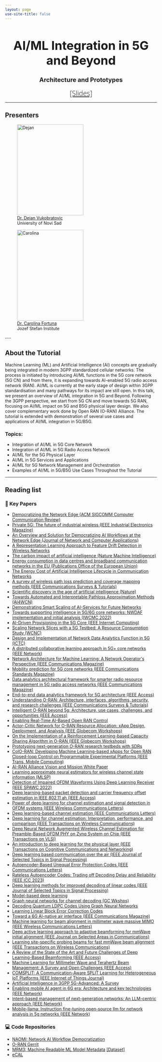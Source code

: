 ```yaml
---
layout: page
use-site-title: false
---
```


<h1 style="font-size: 40px; text-align: center;">AI/ML Integration in 5G and Beyond</h1>
<h2 style="font-size: 20px; text-align: center;">Architecture and Prototypes</h2>

<div class="venue" style="font-size: 24px; display: block; font-family: 'Open Sans', 'Helvetica Neue', Helvetica, Arial, sans-serif; font-weight: 300; color: #404040; text-align: center;">
  <span style="font-size: 23px; font-weight: 300;">
    <a target="_blank" href="docs/slides.pdf">[Slides]</a>
  </span>
</div>

---

## Presenters


<div class="row text-center mt-4">
  <div class="col-md-6">
    <figure class="figure">
    <img src="https://sensorlab.github.io/AI-CellularNetworks/img/dejan.pdf" 
           alt="Dejan" 
           class="figure-img img-fluid rounded-circle" 
           style="width: 220px; height: 300px; object-fit: cover;"> 
        <figcaption class="figure-caption">  <a href="https://sites.google.com/view/vukobratovic" target="_blank" rel="noopener noreferrer">Dr. Dejan Vukobratovic</a> <br> 
            University of Novi Sad
        </figcaption>
    </figure>
  </div>
  <div class="col-md-6">
    <figure class="figure">
        <img src="https://sensorlab.github.io/AI-CellularNetworks/img/carolina.jpeg" 
           alt="Carolina" 
           class="figure-img img-fluid rounded-circle" 
           style="width: 220px; height: 300px; object-fit: cover;"> 
        <figcaption class="figure-caption"> <a href="https://sensorlab.ijs.si" target="_blank" rel="noopener noreferrer">Dr. Carolina Fortuna  </a> <br>
            Jozef Stefan Institute
        </figcaption>
    </figure>
  </div>
</div>
---

## About the Tutorial

Machine Learning (ML) and Artificial Intelligence (AI) concepts are gradually being integrated in modern 3GPP standardized cellular networks. The process is initiated by introducing AI/ML functions in the 5G core network (5G CN) and from there, it is expanding towards AI-enabled 5G radio access network (RAN). AI/ML is currently at the early stage of design within 3GPP standardisation and many pathways for its impact are still open. In this talk, we present an overview of AI/ML integration in 5G and Beyond. Following the 3GPP perspective, we start from 5G CN and move towards 5G RAN, focusing on AI/ML impact on 5G and B5G physical layer design. We also cover complementary work done by Open RAN (O-RAN) Alliance. The tutorial is extended with demonstration of several use cases and applications of AI/ML integration in 5G/B5G.

### Topics:
-	Integration of AI/ML in 5G Core Network
-	Integration of AI/ML in 5G Radio Access Network
-	AI/ML for the 5G Physical Layer
-	AI/ML in 5G Services and Applications
-	AI/ML for 5G Network Management and Orchestration
-	Examples of AI/ML in 5G/B5G Use Cases Throughout the Tutorial


---

## Reading list


### 📝 Key Papers
- [Democratizing the Network Edge (ACM SIGCOMM Computer Communication Review)](https://doi.org/10.1145/3336937.3336942)
- [Private 5G: The future of industrial wireless (IEEE Industrial Electronics Magazine)](https://doi.org/10.1109/MIE.2020.3004975)
- [An Overview and Solution for Democratizing AI Workflows at the Network Edge (Journal of Network and Computer Applications)](https://doi.org/10.1016/j.jnca.2025.104180)
- [A Representation Learning Approach to Feature Drift Detection in Wireless Networks​](https://doi.org/10.48550/arXiv.2505.10325)
- [The carbon impact of artificial intelligence (Nature Machine Intelligence)](https://doi.org/10.1038/s42256-020-0219-9)
- [Energy consumption in data centres and broadband communication networks in the EU (Publications Office of the European Union)](https://doi.org/10.2760/706491)
- [The Energy Cost of Artificial Intelligence Lifecycle in Communication Networks](https://arxiv.org/abs/2408.00540)
- [A survey of wireless path loss prediction and coverage mapping methods (IEEE Communications Surveys & Tutorials)](https://doi.org/10.1109/SURV.2012.022412.00172)
- [Scientific discovery in the age of artificial intelligence (Nature)](https://doi.org/10.1038/s41586-023-06221-2​)
- [Towards Automated and Interpretable Pathloss Approximation Methods (AI4WCN)](https://openreview.net/pdf?id=M1WT5NZ4bj)
- [Demonstrating Smart Scaling of AI-Services for Future Networks](https://doi.org/10.1109/WCNC61545.2025.10978455)
- [Towards supporting intelligence in 5G/6G core networks: NWDAF implementation and initial analysis (IWCMC 2022)](https://ieeexplore.ieee.org/stamp/stamp.jsp?arnumber=9824403)
- [AI-Driven Provisioning in the 5G Core (IEEE Internet Computing)](https://ieeexplore.ieee.org/iel7/4236/5226613/09345397.pdf)
- [Scaling Network Slices with a 5G Testbed: A Resource Consumption Study (WCNC)](https://ieeexplore.ieee.org/iel7/9771381/9771540/09771860.pdf)
- [Design and Implementation of Network Data Analytics Function in 5G (ICTC)](https://ieeexplore.ieee.org/iel7/9952188/9952355/09952559.pdf)
- [A distributed collaborative learning approach in 5G+ core networks (IEEE Network)](https://ieeexplore.ieee.org/iel7/65/7593428/10107711.pdf)
- [Network Architecture for Machine Learning: A Network Operator's Perspective (IEEE Communications Magazine)](https://ieeexplore.ieee.org/iel7/35/9831128/09779644.pdf)
- [Mobility prediction for 5G core networks (IEEE Communications Standards Magazine)](https://ieeexplore.ieee.org/iel7/7886829/9392774/09392779.pdf)
- [Data analytics architectural framework for smarter radio resource management in 5G radio access networks (IEEE Communications Magazine)](https://ieeexplore.ieee.org/iel7/35/9112723/09112751.pdf)
- [End-to-end data analytics framework for 5G architecture (IEEE Access)](https://ieeexplore.ieee.org/iel7/6287639/8600701/08660442.pdf)
- [Understanding O-RAN: Architecture, interfaces, algorithms, security, and research challenges (IEEE Communications Surveys & Tutorials)](https://ieeexplore.ieee.org/iel7/9739/5451756/10024837.pdf)
- [Intelligent O-RAN beyond 5g: Architecture, use cases, challenges, and opportunities (IEEE Access)](https://ieeexplore.ieee.org/iel7/6287639/10380310/10439167.pdf)
- [Enabling Real-Time AI-Based Open RAN Control](https://arxiv.org/pdf/2501.16502)
- [Actor-Critic Network for O-RAN Resource Allocation: xApp Design, Deployment, and Analysis (IEEE Globecom Workshops)](https://www.researchgate.net/profile/Mr-Kochaki/publication/364337259_Actor-Critic_Network_for_O-RAN_Resource_Allocation_xApp_Design_Deployment_and_Analysis/links/63a7dcd0a03100368a282a83/Actor-Critic-Network-for-O-RAN-Resource-Allocation-xApp-Design-Deployment-and-Analysis.pdf)
- [On the Implementation of a Reinforcement Learning-based Capacity Sharing Algorithm in O-RAN (IEEE Globecom Workshops)](https://arxiv.org/pdf/2207.10390)
- [Prototyping next-generation O-RAN research testbeds with SDRs](https://arxiv.org/pdf/2205.13178)
- [ColO-RAN: Developing Machine Learning-based xApps for Open RAN Closed-loop Control on Programmable Experimental Platforms (IEEE Trans. Mobile Computing)](https://ieeexplore.ieee.org/iel7/7755/4358975/09814869.pdf)
- [AI-RAN Alliance Vision and Mission White Paper](https://ai-ran.org/wp-content/uploads/2024/12/AI-RAN_Alliance_Whitepaper.pdf)
- [Learning approximate neural estimators for wireless channel state information (MLSP)](https://ieeexplore.ieee.org/iel7/8122073/8168099/08168144.pdf)
- [Detection of Impaired OFDM Waveforms Using Deep Learning Receiver (IEEE SPAWC 2022)](https://ieeexplore.ieee.org/iel7/9833808/9833812/09834021.pdf)
- [Deep learning-based packet detection and carrier frequency offset estimation in IEEE 802.11 ah (IEEE Access)](https://ieeexplore.ieee.org/iel7/6287639/6514899/09481949.pdf)
- [Power of deep learning for channel estimation and signal detection in OFDM systems (IEEE Wireless Communications Letters)](https://ieeexplore.ieee.org/iel7/5962382/8293945/08052521.pdf)
- [Deep learning-based channel estimation (IEEE Communications Letters)](https://ieeexplore.ieee.org/iel7/4234/5534602/08640815.pdf)
- [Deep learning for channel estimation: Interpretation, performance, and comparison (IEEE Transactions on Wireless Communications)](https://ieeexplore.ieee.org/iel7/7693/4656680/09288911.pdf)
- [Deep Neural Network Augmented Wireless Channel Estimation for Preamble-Based OFDM PHY on Zynq System on Chip (IEEE Transactions on VLSI)](https://ieeexplore.ieee.org/iel7/92/10164658/10129990.pdf)
- [An introduction to deep learning for the physical layer (IEEE Transactions on Cognitive Communications and Networking)](https://ieeexplore.ieee.org/iel7/6687307/7294639/08054694.pdf)
- [Deep learning based communication over the air (IEEE Journal of Selected Topics in Signal Processing)](https://ieeexplore.ieee.org/iel7/4200690/8295180/08214233.pdf)
- [Autoencoder-Based Unequal Error Protection Codes (IEEE Communications Letters)](https://ieeexplore.ieee.org/iel7/4234/5534602/09525108.pdf)
- [Rateless Autoencoder Codes: Trading off Decoding Delay and Reliability (IEEE ICC 2023)](https://ieeexplore.ieee.org/iel7/10278505/10278554/10278853.pdf)
- [Deep learning methods for improved decoding of linear codes (IEEE Journal of Selected Topics in Signal Processing)](https://ieeexplore.ieee.org/iel7/4200690/5418892/08242643.pdf)
- [Model-based deep learning](https://ieeexplore.ieee.org/iel7/5/10127106/10056957.pdf)
- [Graph neural networks for channel decoding (GC Wkshps)](https://arxiv.org/pdf/2207.14742)
- [Decoding Quantum LDPC Codes Using Graph Neural Networks](https://ieeexplore.ieee.org/iel8/10900933/10900934/10901425.pdf)
- [Learning Linear Block Error Correction Codes](https://arxiv.org/pdf/2405.04050)
- [Toward a 6G AI-native air interface (IEEE Communications Magazine)](https://ieeexplore.ieee.org/iel7/35/9446667/09446676.pdf)
- [Machine learning for beam alignment in millimeter wave massive MIMO (IEEE Wireless Communications Letters)](https://ieeexplore.ieee.org/iel7/5962382/6065724/08999545.pdf)
- [Deep active learning approach to adaptive beamforming for mmWave initial alignment (IEEE Journal on Selected Areas in Communications)](https://ieeexplore.ieee.org/iel7/49/5594698/09448070.pdf)
- [Learning site-specific probing beams for fast mmWave beam alignment (IEEE Transactions on Wireless Communications)](https://ieeexplore.ieee.org/iel7/7693/4656680/09690703.pdf)
- [A Review of the State of the Art and Future Challenges of Deep Learning-Based Beamforming (IEEE Access)](https://ieeexplore.ieee.org/iel7/6287639/9668973/09845394.pdf)
- [Machine Learning for Millimeter Wave and Terahertz Beam Management: A Survey and Open Challenges (IEEE Access)](https://ieeexplore.ieee.org/iel7/6287639/6514899/10036372.pdf)
- [COMSPLIT: A Communication-Aware SPLIT Learning for Heterogeneous IoT Platforms (IEEE Internet of Things Journal)](https://ieeexplore.ieee.org/iel8/6488907/6702522/10737108.pdf)
- [Artificial Intelligence in 3GPP 5G-Advanced: A Survey](https://arxiv.org/pdf/2305.05092)
- [Enabling mobile AI agent in 6G era: Architecture and key technologies (IEEE Network)](https://ieeexplore.ieee.org/iel8/65/10680059/10599391.pdf)
- [Intent-based management of next-generation networks: An LLM-centric approach (IEEE Network)](https://ieeexplore.ieee.org/iel8/65/7593428/10574890.pdf)
- [Mobile-llama: Instruction fine-tuning open-source llm for network analysis in 5g networks (IEEE Network)](https://ieeexplore.ieee.org/iel8/65/7593428/10583947.pdf)






### 💻 Code Repositories
- [NAOMI: Network AI Workflow Democratization](https://github.com/sensorlab/NAOMI)
- [O-RAN Gerrit](https://gerrit.o-ran-sc.org/r/admin/repos/)
- [MRM3: Machine Readable ML Model Metadata](https://github.com/sensorlab/MRM3) [[Dataset]](https://doi.org/10.5281/zenodo.15235417)
- [eCAL](https://github.com/sensorlab/eCAL)


